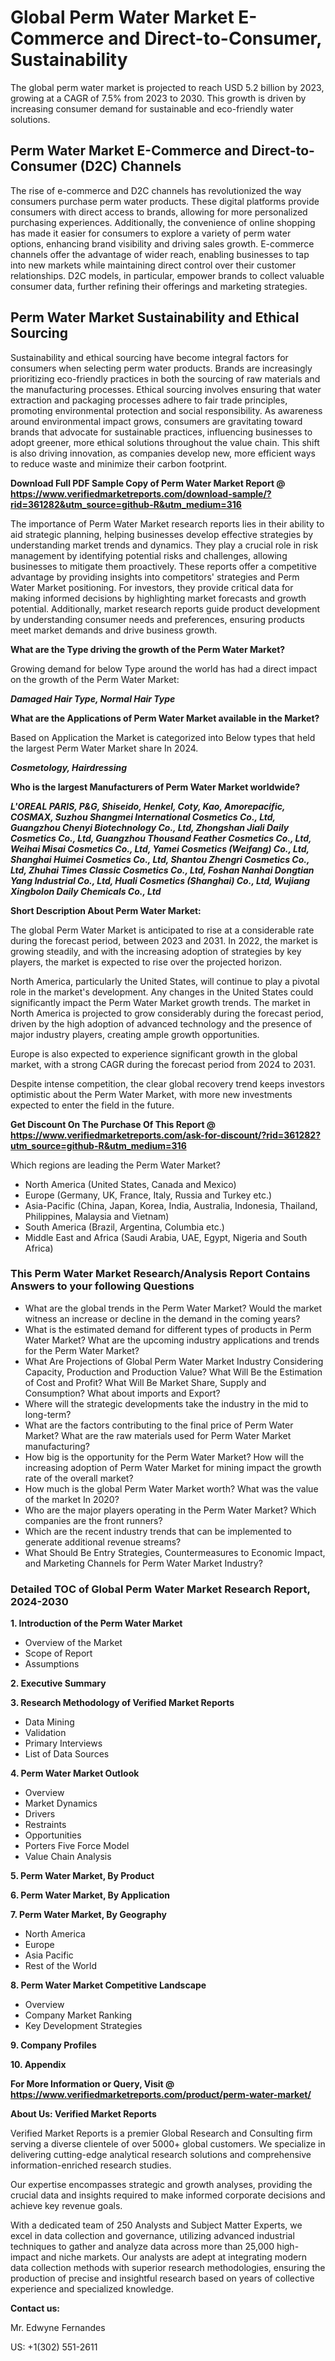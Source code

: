 <h1>Global Perm Water Market E-Commerce and Direct-to-Consumer, Sustainability</h1><p class=""><p>The global perm water market is projected to reach USD 5.2 billion by 2023, growing at a CAGR of 7.5% from 2023 to 2030. This growth is driven by increasing consumer demand for sustainable and eco-friendly water solutions.</p><h2>Perm Water Market E-Commerce and Direct-to-Consumer (D2C) Channels</h2><p>The rise of e-commerce and D2C channels has revolutionized the way consumers purchase perm water products. These digital platforms provide consumers with direct access to brands, allowing for more personalized purchasing experiences. Additionally, the convenience of online shopping has made it easier for consumers to explore a variety of perm water options, enhancing brand visibility and driving sales growth. E-commerce channels offer the advantage of wider reach, enabling businesses to tap into new markets while maintaining direct control over their customer relationships. D2C models, in particular, empower brands to collect valuable consumer data, further refining their offerings and marketing strategies.</p><h2>Perm Water Market Sustainability and Ethical Sourcing</h2><p>Sustainability and ethical sourcing have become integral factors for consumers when selecting perm water products. Brands are increasingly prioritizing eco-friendly practices in both the sourcing of raw materials and the manufacturing processes. Ethical sourcing involves ensuring that water extraction and packaging processes adhere to fair trade principles, promoting environmental protection and social responsibility. As awareness around environmental impact grows, consumers are gravitating toward brands that advocate for sustainable practices, influencing businesses to adopt greener, more ethical solutions throughout the value chain. This shift is also driving innovation, as companies develop new, more efficient ways to reduce waste and minimize their carbon footprint.</p></p><p class=""><strong>Download Full PDF Sample Copy of Perm Water Market Report @ <a href="https://www.verifiedmarketreports.com/download-sample/?rid=361282&utm_source=github-R&utm_medium=316" target="_blank">https://www.verifiedmarketreports.com/download-sample/?rid=361282&utm_source=github-R&utm_medium=316</a></strong></p><p>The importance of&nbsp;Perm Water Market research reports lies in their ability to aid strategic planning, helping businesses develop effective strategies by understanding market trends and dynamics. They play a crucial role in risk management by identifying potential risks and challenges, allowing businesses to mitigate them proactively. These reports offer a competitive advantage by providing insights into competitors' strategies and Perm Water Market positioning. For investors, they provide critical data for making informed decisions by highlighting market forecasts and growth potential. Additionally, market research reports guide product development by understanding consumer needs and preferences, ensuring products meet market demands and drive business growth.</p><p><strong>What are the&nbsp;Type driving the growth of the Perm Water Market?</strong></p><p id="" class="">Growing demand for below Type around the world has had a direct impact on the growth of the Perm Water Market:</p><p class=""><em><strong>Damaged Hair Type, Normal Hair Type</strong></em></p><p class=""><strong>What are the&nbsp;Applications&nbsp;of Perm Water Market available in the Market?</strong></p><p id="" class="">Based on Application the Market is categorized into Below types that held the largest Perm Water Market share In 2024.</p><p class=""><em><strong>Cosmetology, Hairdressing</strong></em></p><p class=""><strong>Who is the largest Manufacturers of Perm Water Market worldwide?</strong></p><p><em><strong>L'OREAL PARIS, P&G, Shiseido, Henkel, Coty, Kao, Amorepacific, COSMAX, Suzhou Shangmei International Cosmetics Co., Ltd, Guangzhou Chenyi Biotechnology Co., Ltd, Zhongshan Jiali Daily Cosmetics Co., Ltd, Guangzhou Thousand Feather Cosmetics Co., Ltd, Weihai Misai Cosmetics Co., Ltd, Yamei Cosmetics (Weifang) Co., Ltd, Shanghai Huimei Cosmetics Co., Ltd, Shantou Zhengri Cosmetics Co., Ltd, Zhuhai Times Classic Cosmetics Co., Ltd, Foshan Nanhai Dongtian Yang Industrial Co., Ltd, Huali Cosmetics (Shanghai) Co., Ltd, Wujiang Xingbolon Daily Chemicals Co., Ltd</strong></em></p><p id="" class=""><strong>Short Description About Perm Water Market:</strong></p><p>The global Perm Water Market is anticipated to rise at a considerable rate during the forecast period, between 2023 and 2031. In 2022, the market is growing steadily, and with the increasing adoption of strategies by key players, the market is expected to rise over the projected horizon.</p><p>North America, particularly the United States, will continue to play a pivotal role in the market's development. Any changes in the United States could significantly impact the Perm Water Market growth trends. The market in North America is projected to grow considerably during the forecast period, driven by the high adoption of advanced technology and the presence of major industry players, creating ample growth opportunities.</p><p>Europe is also expected to experience significant growth in the global market, with a strong CAGR during the forecast period from 2024 to 2031.</p><p>Despite intense competition, the clear global recovery trend keeps investors optimistic about the Perm Water Market, with more new investments expected to enter the field in the future.</p><p id="" class=""><strong>Get Discount On The Purchase Of This Report @ <a href="https://www.verifiedmarketreports.com/ask-for-discount/?rid=361282?utm_source=github-R&utm_medium=316" target="_blank">https://www.verifiedmarketreports.com/ask-for-discount/?rid=361282?utm_source=github-R&utm_medium=316</a></strong></p><p class="">Which regions are leading the Perm Water Market?</p><ul><li>North America (United States, Canada and Mexico)</li><li>Europe (Germany, UK, France, Italy, Russia and Turkey etc.)</li><li>Asia-Pacific (China, Japan, Korea, India, Australia, Indonesia, Thailand, Philippines, Malaysia and Vietnam)</li><li>South America (Brazil, Argentina, Columbia etc.)</li><li>Middle East and Africa (Saudi Arabia, UAE, Egypt, Nigeria and South Africa)</li></ul><h3 id="" class="">This Perm Water Market Research/Analysis Report Contains Answers to your following Questions</h3><ul><li>What are the global trends in the Perm Water Market? Would the market witness an increase or decline in the demand in the coming years?</li><li>What is the estimated demand for different types of products in Perm Water Market? What are the upcoming industry applications and trends for the Perm Water Market?</li><li>What Are Projections of Global Perm Water Market Industry Considering Capacity, Production and Production Value? What Will Be the Estimation of Cost and Profit? What Will Be Market Share, Supply and Consumption? What about imports and Export?</li><li>Where will the strategic developments take the industry in the mid to long-term?</li><li>What are the factors contributing to the final price of Perm Water Market? What are the raw materials used for Perm Water Market manufacturing?</li><li>How big is the opportunity for the Perm Water Market? How will the increasing adoption of Perm Water Market for mining impact the growth rate of the overall market?</li><li>How much is the global Perm Water Market worth? What was the value of the market In 2020?</li><li>Who are the major players operating in the Perm Water Market? Which companies are the front runners?</li><li>Which are the recent industry trends that can be implemented to generate additional revenue streams?</li><li>What Should Be Entry Strategies, Countermeasures to Economic Impact, and Marketing Channels for Perm Water Market Industry?</li></ul><h3 id="" class="">Detailed TOC of Global Perm Water Market Research Report, 2024-2030</h3><p id="" class=""><strong>1. Introduction of the Perm Water Market</strong></p><ul><li>Overview of the Market</li><li>Scope of Report</li><li>Assumptions</li></ul><p id="" class=""><strong>2. Executive Summary</strong></p><p id="" class=""><strong>3. Research Methodology of Verified Market Reports</strong></p><ul><li>Data Mining</li><li>Validation</li><li>Primary Interviews</li><li>List of Data Sources</li></ul><p id="" class=""><strong>4. Perm Water Market Outlook</strong></p><ul><li>Overview</li><li>Market Dynamics</li><li>Drivers</li><li>Restraints</li><li>Opportunities</li><li>Porters Five Force Model</li><li>Value Chain Analysis</li></ul><p id="" class=""><strong>5. Perm Water Market, By Product</strong></p><p id="" class=""><strong>6. Perm Water Market, By Application</strong></p><p id="" class=""><strong>7. Perm Water Market, By Geography</strong></p><ul><li>North America</li><li>Europe</li><li>Asia Pacific</li><li>Rest of the World</li></ul><p id="" class=""><strong>8. Perm Water Market Competitive Landscape</strong></p><ul><li>Overview</li><li>Company Market Ranking</li><li>Key Development Strategies</li></ul><p id="" class=""><strong>9. Company Profiles</strong></p><p id="" class=""><strong>10. Appendix</strong></p><p id="" class=""><strong>For More Information or Query, Visit @ <a href="https://www.verifiedmarketreports.com/product/perm-water-market/" target="_blank">https://www.verifiedmarketreports.com/product/perm-water-market/</a></strong></p><p id="" class=""><strong>About Us: Verified Market Reports</strong></p><p id="" class="">Verified Market Reports is a premier Global Research and Consulting firm serving a diverse clientele of over 5000+ global customers. We specialize in delivering cutting-edge analytical research solutions and comprehensive information-enriched research studies.</p><p id="" class="">Our expertise encompasses strategic and growth analyses, providing the crucial data and insights required to make informed corporate decisions and achieve key revenue goals.</p><p id="" class="">With a dedicated team of 250 Analysts and Subject Matter Experts, we excel in data collection and governance, utilizing advanced industrial techniques to gather and analyze data across more than 25,000 high-impact and niche markets. Our analysts are adept at integrating modern data collection methods with superior research methodologies, ensuring the production of precise and insightful research based on years of collective experience and specialized knowledge.</p><p id="" class=""><strong>Contact us:</strong></p><p id="" class="">Mr. Edwyne Fernandes</p><p id="" class="">US: +1(302) 551-2611</p>